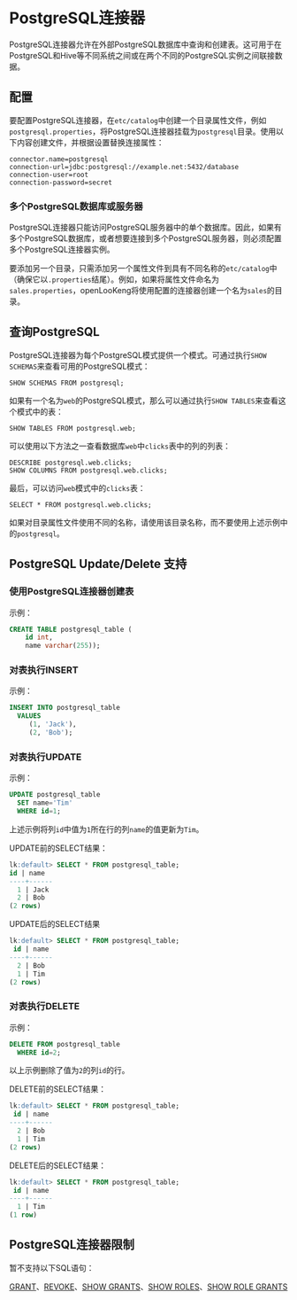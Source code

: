 
# PostgreSQL连接器

PostgreSQL连接器允许在外部PostgreSQL数据库中查询和创建表。这可用于在PostgreSQL和Hive等不同系统之间或在两个不同的PostgreSQL实例之间联接数据。

## 配置

要配置PostgreSQL连接器，在`etc/catalog`中创建一个目录属性文件，例如`postgresql.properties`，将PostgreSQL连接器挂载为`postgresql`目录。使用以下内容创建文件，并根据设置替换连接属性：

``` properties
connector.name=postgresql
connection-url=jdbc:postgresql://example.net:5432/database
connection-user=root
connection-password=secret
```

### 多个PostgreSQL数据库或服务器

PostgreSQL连接器只能访问PostgreSQL服务器中的单个数据库。因此，如果有多个PostgreSQL数据库，或者想要连接到多个PostgreSQL服务器，则必须配置多个PostgreSQL连接器实例。

要添加另一个目录，只需添加另一个属性文件到具有不同名称的`etc/catalog`中（确保它以`.properties`结尾）。例如，如果将属性文件命名为`sales.properties`，openLooKeng将使用配置的连接器创建一个名为`sales`的目录。

## 查询PostgreSQL

PostgreSQL连接器为每个PostgreSQL模式提供一个模式。可通过执行`SHOW SCHEMAS`来查看可用的PostgreSQL模式：

    SHOW SCHEMAS FROM postgresql;

如果有一个名为`web`的PostgreSQL模式，那么可以通过执行`SHOW TABLES`来查看这个模式中的表：

    SHOW TABLES FROM postgresql.web;

可以使用以下方法之一查看数据库`web`中`clicks`表中的列的列表：

    DESCRIBE postgresql.web.clicks;
    SHOW COLUMNS FROM postgresql.web.clicks;

最后，可以访问`web`模式中的`clicks`表：

    SELECT * FROM postgresql.web.clicks;

如果对目录属性文件使用不同的名称，请使用该目录名称，而不要使用上述示例中的`postgresql`。

## PostgreSQL Update/Delete 支持

### 使用PostgreSQL连接器创建表

示例：

```sql
CREATE TABLE postgresql_table (
    id int,
    name varchar(255));
```

### 对表执行INSERT

示例：

```sql
INSERT INTO postgresql_table
  VALUES
     (1, 'Jack'),
     (2, 'Bob');
```

### 对表执行UPDATE

示例：

```sql
UPDATE postgresql_table
  SET name='Tim'
  WHERE id=1;
```

上述示例将列`id`中值为`1`所在行的列`name`的值更新为`Tim`。

UPDATE前的SELECT结果：

```sql
lk:default> SELECT * FROM postgresql_table;
id | name
----+------
  1 | Jack
  2 | Bob
(2 rows)
```

UPDATE后的SELECT结果

```sql
lk:default> SELECT * FROM postgresql_table;
 id | name
----+------
  2 | Bob
  1 | Tim
(2 rows)
```

### 对表执行DELETE

示例：

```sql
DELETE FROM postgresql_table
  WHERE id=2;
```

以上示例删除了值为`2`的列`id`的行。

DELETE前的SELECT结果：

```sql
lk:default> SELECT * FROM postgresql_table;
 id | name
----+------
  2 | Bob
  1 | Tim
(2 rows)
```

DELETE后的SELECT结果：

```sql
lk:default> SELECT * FROM postgresql_table;
 id | name
----+------
  1 | Tim
(1 row)
```

## PostgreSQL连接器限制

暂不支持以下SQL语句：

[GRANT](../sql/grant.md)、[REVOKE](../sql/revoke.md)、[SHOW GRANTS](../sql/show-grants.md)、[SHOW ROLES](../sql/show-roles.md)、[SHOW ROLE GRANTS](../sql/show-role-grants.md)